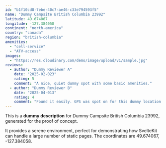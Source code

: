 ```yaml
---
id: "b1f10cd8-7ebe-40c7-ae46-c33e794593f5"
name: "Dummy Campsite British Columbia 23992"
latitude: 49.674067
longitude: -127.384058
continent: "north-america"
country: "canada"
region: "british-columbia"
amenities:
  - "cell-service"
  - "ATV-access"
images:
  - "https://res.cloudinary.com/demo/image/upload/v1/sample.jpg"
reviews:
  - author: "Dummy Reviewer A"
    date: "2025-02-023"
    rating: 5
    comment: "A nice, quiet dummy spot with some basic amenities."
  - author: "Dummy Reviewer B"
    date: "2025-04-013"
    rating: 4
    comment: "Found it easily. GPS was spot on for this dummy location."
---
```


This is a **dummy description** for Dummy Campsite British Columbia 23992, generated for the proof of concept.

It provides a serene environment, perfect for demonstrating how SvelteKit can handle a large number of static pages. The coordinates are 49.674067, -127.384058.
